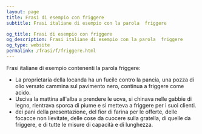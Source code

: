 ```yaml
---
layout: page
title: Frasi di esempio con friggere 
subtitle: Frasi italiane di esempio con la parola  friggere

og_title: Frasi di esempio con friggere 
og_description: Frasi italiane di esempio con la parola  friggere
og_type: website
permalink: /frasi/f/friggere.html
---
```


Frasi italiane di esempio contenenti la parola friggere:


- La proprietaria della locanda ha un fucile contro la pancia, una pozza di olio versato cammina sul pavimento nero, continua a friggere come acido.
- Usciva la mattina all'alba a prendere le uova, si chinava nelle gabbie di legno, rientrava sporca di piume e si metteva a friggere per i suoi clienti.
- dei pani della presentazione, del fior di farina per le offerte, delle focacce non lievitate, delle cose da cuocere sulla gratella, di quelle da friggere, e di tutte le misure di capacità e di lunghezza.
